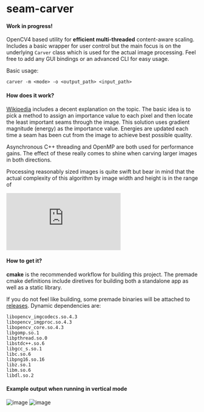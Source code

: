 # seam-carver
#### Work in progress!
OpenCV4 based utility for **efficient multi-threaded** content-aware scaling.
Includes a basic wrapper for user control but the main focus is on the underlying `Carver` class which is used for the actual image processing. 
Feel free to add any GUI bindings or an advanced CLI for easy usage.

Basic usage:

```carver -m <mode> -o <output_path> <input_path>```

#### How does it work?
[Wikipedia](https://en.wikipedia.org/wiki/Seam_carving) includes a decent explanation on the topic. The basic idea is to 
pick a method to assign an importance value to each pixel and then locate the least important seams through the image. This
solution uses gradient magnitude (energy) as the importance value. Energies are updated each time a seam has been cut from 
the image to achieve best possible quality.

Asynchronous C++ threading and  OpenMP are both used for performance gains. The effect of these really comes to shine when
carving larger images in both directions.

Processing reasonably sized images is quite swift but bear in mind that the actual complexity of this algorithm by image width and height is in the range of

![image](https://latex.codecogs.com/gif.latex?O%28W%24%5Ctimes%24H&plus;W&plus;H%29)

#### How to get it?
**cmake** is the recommended workflow for building this project. The premade cmake definitions include diretives for building both a standalone app as well as a static library.


If you do not feel like building, some premade binaries will be attached to [releases](https://github.com/jjstoo/seam-carver/releases).
Dynamic dependencies are:

```
libopencv_imgcodecs.so.4.3
libopencv_imgproc.so.4.3 
libopencv_core.so.4.3 
libgomp.so.1 
libpthread.so.0 
libstdc++.so.6 
libgcc_s.so.1 
libc.so.6 
libpng16.so.16 
libz.so.1 
libm.so.6 
libdl.so.2 
```

#### Example output when running in vertical mode
![image](https://user-images.githubusercontent.com/36196504/80315324-72c2ca00-87ff-11ea-97c0-80c9b8d8c2aa.jpg)
![image](https://user-images.githubusercontent.com/36196504/80315328-77877e00-87ff-11ea-939c-c01988cc9c9d.jpg)
